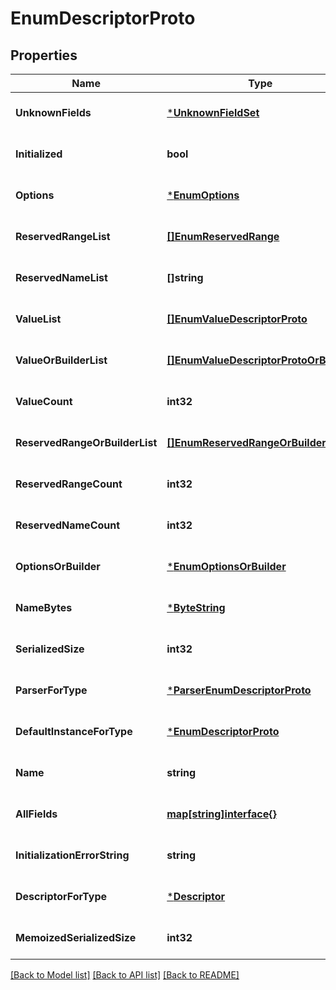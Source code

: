 # EnumDescriptorProto

## Properties
Name | Type | Description | Notes
------------ | ------------- | ------------- | -------------
**UnknownFields** | [***UnknownFieldSet**](UnknownFieldSet.md) |  | [optional] [default to null]
**Initialized** | **bool** |  | [optional] [default to null]
**Options** | [***EnumOptions**](EnumOptions.md) |  | [optional] [default to null]
**ReservedRangeList** | [**[]EnumReservedRange**](EnumReservedRange.md) |  | [optional] [default to null]
**ReservedNameList** | **[]string** |  | [optional] [default to null]
**ValueList** | [**[]EnumValueDescriptorProto**](EnumValueDescriptorProto.md) |  | [optional] [default to null]
**ValueOrBuilderList** | [**[]EnumValueDescriptorProtoOrBuilder**](EnumValueDescriptorProtoOrBuilder.md) |  | [optional] [default to null]
**ValueCount** | **int32** |  | [optional] [default to null]
**ReservedRangeOrBuilderList** | [**[]EnumReservedRangeOrBuilder**](EnumReservedRangeOrBuilder.md) |  | [optional] [default to null]
**ReservedRangeCount** | **int32** |  | [optional] [default to null]
**ReservedNameCount** | **int32** |  | [optional] [default to null]
**OptionsOrBuilder** | [***EnumOptionsOrBuilder**](EnumOptionsOrBuilder.md) |  | [optional] [default to null]
**NameBytes** | [***ByteString**](ByteString.md) |  | [optional] [default to null]
**SerializedSize** | **int32** |  | [optional] [default to null]
**ParserForType** | [***ParserEnumDescriptorProto**](ParserEnumDescriptorProto.md) |  | [optional] [default to null]
**DefaultInstanceForType** | [***EnumDescriptorProto**](EnumDescriptorProto.md) |  | [optional] [default to null]
**Name** | **string** |  | [optional] [default to null]
**AllFields** | [**map[string]interface{}**](interface{}.md) |  | [optional] [default to null]
**InitializationErrorString** | **string** |  | [optional] [default to null]
**DescriptorForType** | [***Descriptor**](Descriptor.md) |  | [optional] [default to null]
**MemoizedSerializedSize** | **int32** |  | [optional] [default to null]

[[Back to Model list]](../README.md#documentation-for-models) [[Back to API list]](../README.md#documentation-for-api-endpoints) [[Back to README]](../README.md)

